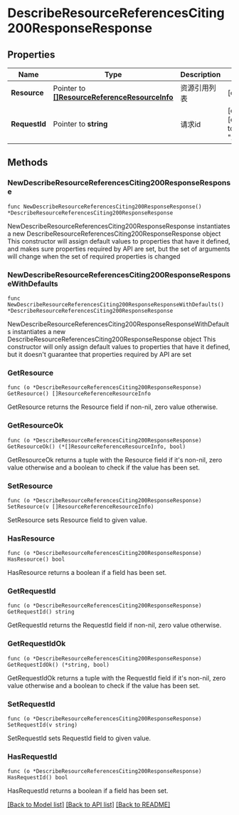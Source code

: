 # DescribeResourceReferencesCiting200ResponseResponse

## Properties

Name | Type | Description | Notes
------------ | ------------- | ------------- | -------------
**Resource** | Pointer to [**[]ResourceReferenceResourceInfo**](ResourceReferenceResourceInfo.md) | 资源引用列表 | [optional] 
**RequestId** | Pointer to **string** | 请求id | [optional] [default to "xxxxx"]

## Methods

### NewDescribeResourceReferencesCiting200ResponseResponse

`func NewDescribeResourceReferencesCiting200ResponseResponse() *DescribeResourceReferencesCiting200ResponseResponse`

NewDescribeResourceReferencesCiting200ResponseResponse instantiates a new DescribeResourceReferencesCiting200ResponseResponse object
This constructor will assign default values to properties that have it defined,
and makes sure properties required by API are set, but the set of arguments
will change when the set of required properties is changed

### NewDescribeResourceReferencesCiting200ResponseResponseWithDefaults

`func NewDescribeResourceReferencesCiting200ResponseResponseWithDefaults() *DescribeResourceReferencesCiting200ResponseResponse`

NewDescribeResourceReferencesCiting200ResponseResponseWithDefaults instantiates a new DescribeResourceReferencesCiting200ResponseResponse object
This constructor will only assign default values to properties that have it defined,
but it doesn't guarantee that properties required by API are set

### GetResource

`func (o *DescribeResourceReferencesCiting200ResponseResponse) GetResource() []ResourceReferenceResourceInfo`

GetResource returns the Resource field if non-nil, zero value otherwise.

### GetResourceOk

`func (o *DescribeResourceReferencesCiting200ResponseResponse) GetResourceOk() (*[]ResourceReferenceResourceInfo, bool)`

GetResourceOk returns a tuple with the Resource field if it's non-nil, zero value otherwise
and a boolean to check if the value has been set.

### SetResource

`func (o *DescribeResourceReferencesCiting200ResponseResponse) SetResource(v []ResourceReferenceResourceInfo)`

SetResource sets Resource field to given value.

### HasResource

`func (o *DescribeResourceReferencesCiting200ResponseResponse) HasResource() bool`

HasResource returns a boolean if a field has been set.

### GetRequestId

`func (o *DescribeResourceReferencesCiting200ResponseResponse) GetRequestId() string`

GetRequestId returns the RequestId field if non-nil, zero value otherwise.

### GetRequestIdOk

`func (o *DescribeResourceReferencesCiting200ResponseResponse) GetRequestIdOk() (*string, bool)`

GetRequestIdOk returns a tuple with the RequestId field if it's non-nil, zero value otherwise
and a boolean to check if the value has been set.

### SetRequestId

`func (o *DescribeResourceReferencesCiting200ResponseResponse) SetRequestId(v string)`

SetRequestId sets RequestId field to given value.

### HasRequestId

`func (o *DescribeResourceReferencesCiting200ResponseResponse) HasRequestId() bool`

HasRequestId returns a boolean if a field has been set.


[[Back to Model list]](../README.md#documentation-for-models) [[Back to API list]](../README.md#documentation-for-api-endpoints) [[Back to README]](../README.md)


